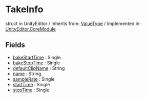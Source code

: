 # TakeInfo
struct in UnityEditor
 / Inherits from: <a href="https://docs.unity3d.com/6000.0/Documentation/ScriptReference/ValueType.html">ValueType</a> / Implemented in: <a href="https://docs.unity3d.com/6000.0/Documentation/ScriptReference/UnityEditor.CoreModule.html">UnityEditor.CoreModule</a>
## Fields
- <a href="https://docs.unity3d.com/6000.0/Documentation/ScriptReference/TakeInfo-bakeStartTime.html">bakeStartTime</a> : Single
- <a href="https://docs.unity3d.com/6000.0/Documentation/ScriptReference/TakeInfo-bakeStopTime.html">bakeStopTime</a> : Single
- <a href="https://docs.unity3d.com/6000.0/Documentation/ScriptReference/TakeInfo-defaultClipName.html">defaultClipName</a> : String
- <a href="https://docs.unity3d.com/6000.0/Documentation/ScriptReference/TakeInfo-name.html">name</a> : String
- <a href="https://docs.unity3d.com/6000.0/Documentation/ScriptReference/TakeInfo-sampleRate.html">sampleRate</a> : Single
- <a href="https://docs.unity3d.com/6000.0/Documentation/ScriptReference/TakeInfo-startTime.html">startTime</a> : Single
- <a href="https://docs.unity3d.com/6000.0/Documentation/ScriptReference/TakeInfo-stopTime.html">stopTime</a> : Single
